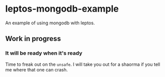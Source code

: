 # leptos-mongodb-example

An example of using mongodb with leptos.

## Work in progress

### It will be ready when it's ready

Time to freak out on the `unsafe`. I will take you out for a shaorma if you tell me where that one can crash.
